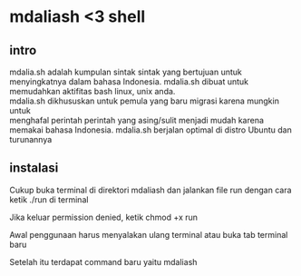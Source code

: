 # mdaliash <3 shell


## intro
mdalia.sh adalah kumpulan sintak sintak yang bertujuan untuk menyingkatnya dalam bahasa Indonesia.
mdalia.sh dibuat untuk memudahkan aktifitas bash linux, unix anda.          
mdalia.sh dikhususkan untuk pemula yang baru migrasi karena mungkin untuk   
menghafal perintah perintah yang asing/sulit menjadi mudah karena memakai bahasa Indonesia.
mdalia.sh berjalan optimal di distro Ubuntu dan turunannya

## instalasi
Cukup buka terminal di direktori mdaliash dan jalankan file run
dengan cara ketik ./run di terminal

Jika keluar permission denied, ketik
chmod +x run

Awal penggunaan harus menyalakan ulang terminal
atau buka tab terminal baru

Setelah itu terdapat command baru yaitu mdaliash
